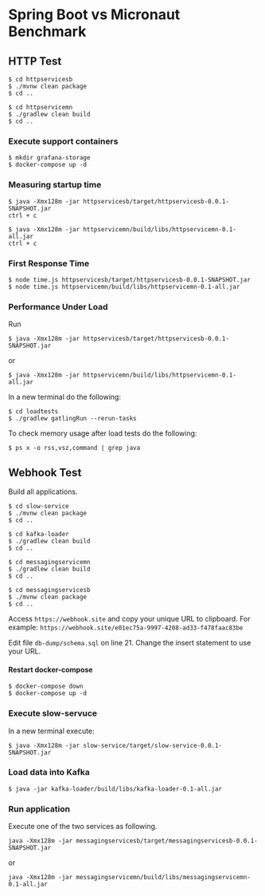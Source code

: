 # Spring Boot vs Micronaut Benchmark

## HTTP Test

```
$ cd httpservicesb
$ ./mvnw clean package
$ cd ..

$ cd httpservicemn
$ ./gradlew clean build
$ cd ..
```

### Execute support containers
```
$ mkdir grafana-storage
$ docker-compose up -d
```

### Measuring startup time
```
$ java -Xmx128m -jar httpservicesb/target/httpservicesb-0.0.1-SNAPSHOT.jar
ctrl + c

$ java -Xmx128m -jar httpservicemn/build/libs/httpservicemn-0.1-all.jar
ctrl + c
```

### First Response Time
```
$ node time.js httpservicesb/target/httpservicesb-0.0.1-SNAPSHOT.jar
$ node time.js httpservicemn/build/libs/httpservicemn-0.1-all.jar
```

### Performance Under Load
Run
```
$ java -Xmx128m -jar httpservicesb/target/httpservicesb-0.0.1-SNAPSHOT.jar
```

or

```
$ java -Xmx128m -jar httpservicemn/build/libs/httpservicemn-0.1-all.jar
```

In a new terminal do the following:

```
$ cd loadtests
$ ./gradlew gatlingRun --rerun-tasks
```

To check memory usage after load tests do the following:
```
$ ps x -o rss,vsz,command | grep java
```

## Webhook Test

Build all applications.

```
$ cd slow-service
$ ./mvnw clean package
$ cd ..

$ cd kafka-loader
$ ./gradlew clean build
$ cd ..

$ cd messagingservicemn
$ ./gradlew clean build
$ cd ..

$ cd messagingservicesb
$ ./mvnw clean package
$ cd ..
```

Access `https://webhook.site` and copy your unique URL to clipboard. For example: `https://webhook.site/e01ec75a-9997-4208-ad33-f478faac83be`

Edit file `db-dump/schema.sql` on line 21. Change the insert statement to use your URL.

#### Restart docker-compose

```
$ docker-compose down
$ docker-compose up -d
```

### Execute slow-servuce

In a new terminal execute:
```
$ java -Xmx128m -jar slow-service/target/slow-service-0.0.1-SNAPSHOT.jar
```

### Load data into Kafka
```
$ java -jar kafka-loader/build/libs/kafka-loader-0.1-all.jar
```

### Run application
Execute one of the two services as following.

```
java -Xmx128m -jar messagingservicesb/target/messagingservicesb-0.0.1-SNAPSHOT.jar
```

or

```
java -Xmx128m -jar messagingservicemn/build/libs/messagingservicemn-0.1-all.jar
```
